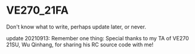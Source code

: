 # VE270_21FA
Don't know what to write, perhaps update later, or never.

update 20210913:
Remember one thing: Special thanks to my TA of VE270 21SU, Wu Qinhang, for sharing his RC source code with me!
